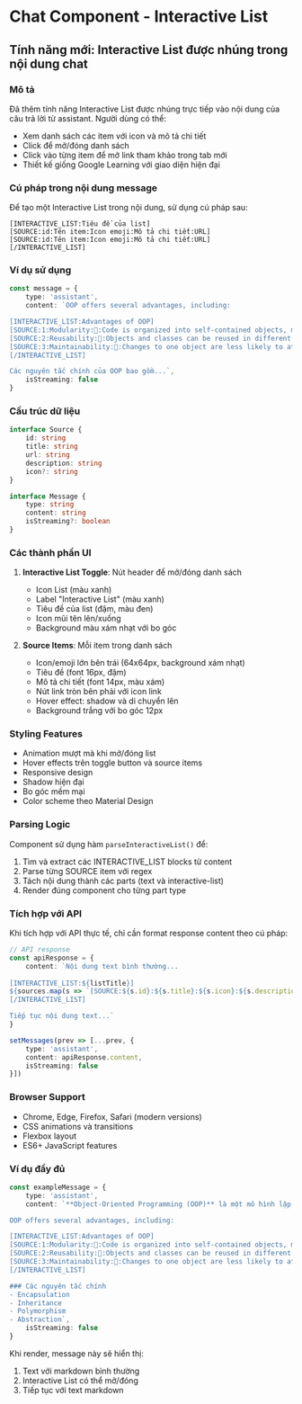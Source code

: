 # Chat Component - Interactive List

## Tính năng mới: Interactive List được nhúng trong nội dung chat

### Mô tả
Đã thêm tính năng Interactive List được nhúng trực tiếp vào nội dung của câu trả lời từ assistant. Người dùng có thể:
- Xem danh sách các item với icon và mô tả chi tiết
- Click để mở/đóng danh sách
- Click vào từng item để mở link tham khảo trong tab mới
- Thiết kế giống Google Learning với giao diện hiện đại

### Cú pháp trong nội dung message

Để tạo một Interactive List trong nội dung, sử dụng cú pháp sau:

```
[INTERACTIVE_LIST:Tiêu đề của list]
[SOURCE:id:Tên item:Icon emoji:Mô tả chi tiết:URL]
[SOURCE:id:Tên item:Icon emoji:Mô tả chi tiết:URL]
[/INTERACTIVE_LIST]
```

### Ví dụ sử dụng

```typescript
const message = {
    type: 'assistant',
    content: `OOP offers several advantages, including:

[INTERACTIVE_LIST:Advantages of OOP]
[SOURCE:1:Modularity:🔷:Code is organized into self-contained objects, making it easier to manage and understand.:https://developer.mozilla.org/en-US/docs/Learn/JavaScript/Objects/Object-oriented_programming]
[SOURCE:2:Reusability:🔄:Objects and classes can be reused in different parts of a program or in different projects, reducing development time.:https://www.geeksforgeeks.org/object-oriented-programming-oops-concept-in-java/]
[SOURCE:3:Maintainability:🔧:Changes to one object are less likely to affect other parts of the program.:https://stackoverflow.com/questions/1031273/what-is-polymorphism]
[/INTERACTIVE_LIST]

Các nguyên tắc chính của OOP bao gồm...`,
    isStreaming: false
}
```

### Cấu trúc dữ liệu

```typescript
interface Source {
    id: string
    title: string
    url: string
    description: string
    icon?: string
}

interface Message {
    type: string
    content: string
    isStreaming?: boolean
}
```

### Các thành phần UI

1. **Interactive List Toggle**: Nút header để mở/đóng danh sách
   - Icon List (màu xanh)
   - Label "Interactive List" (màu xanh)
   - Tiêu đề của list (đậm, màu đen)
   - Icon mũi tên lên/xuống
   - Background màu xám nhạt với bo góc

2. **Source Items**: Mỗi item trong danh sách
   - Icon/emoji lớn bên trái (64x64px, background xám nhạt)
   - Tiêu đề (font 16px, đậm)
   - Mô tả chi tiết (font 14px, màu xám)
   - Nút link tròn bên phải với icon link
   - Hover effect: shadow và di chuyển lên
   - Background trắng với bo góc 12px

### Styling Features

- Animation mượt mà khi mở/đóng list
- Hover effects trên toggle button và source items
- Responsive design
- Shadow hiện đại
- Bo góc mềm mại
- Color scheme theo Material Design

### Parsing Logic

Component sử dụng hàm `parseInteractiveList()` để:
1. Tìm và extract các INTERACTIVE_LIST blocks từ content
2. Parse từng SOURCE item với regex
3. Tách nội dung thành các parts (text và interactive-list)
4. Render đúng component cho từng part type

### Tích hợp với API

Khi tích hợp với API thực tế, chỉ cần format response content theo cú pháp:

```typescript
// API response
const apiResponse = {
    content: `Nội dung text bình thường...
    
[INTERACTIVE_LIST:${listTitle}]
${sources.map(s => `[SOURCE:${s.id}:${s.title}:${s.icon}:${s.description}:${s.url}]`).join('\n')}
[/INTERACTIVE_LIST]

Tiếp tục nội dung text...`
}

setMessages(prev => [...prev, {
    type: 'assistant',
    content: apiResponse.content,
    isStreaming: false
}])
```

### Browser Support

- Chrome, Edge, Firefox, Safari (modern versions)
- CSS animations và transitions
- Flexbox layout
- ES6+ JavaScript features

### Ví dụ đầy đủ

```typescript
const exampleMessage = {
    type: 'assistant',
    content: `**Object-Oriented Programming (OOP)** là một mô hình lập trình quan trọng.

OOP offers several advantages, including:

[INTERACTIVE_LIST:Advantages of OOP]
[SOURCE:1:Modularity:🔷:Code is organized into self-contained objects, making it easier to manage and understand.:https://developer.mozilla.org]
[SOURCE:2:Reusability:🔄:Objects and classes can be reused in different parts of a program.:https://www.geeksforgeeks.org]
[SOURCE:3:Maintainability:🔧:Changes to one object are less likely to affect other parts of the program.:https://stackoverflow.com]
[/INTERACTIVE_LIST]

### Các nguyên tắc chính
- Encapsulation
- Inheritance
- Polymorphism
- Abstraction`,
    isStreaming: false
}
```

Khi render, message này sẽ hiển thị:
1. Text với markdown bình thường
2. Interactive List có thể mở/đóng
3. Tiếp tục với text markdown

